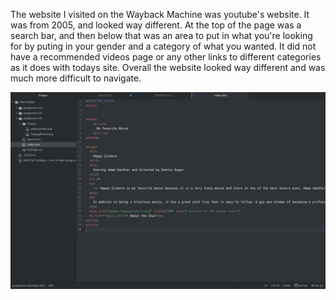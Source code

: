 The website I visited on the Wayback Machine was youtube's website. It was from 2005, and looked way different. At the top of the page was a search bar, and then below that was an area to put in what you're looking for by puting in your gender and a category of what you wanted. It did not have a recommended videos page or any other links to different categories as it does with todays site. Overall the website looked way different and was much more difficult to navigate.

![Screenshot](./images/screenshot.png)
